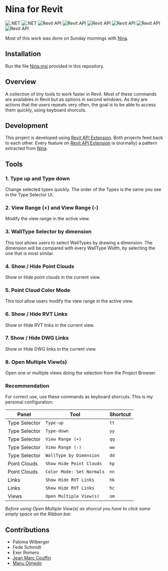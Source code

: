 # Nina for Revit
![.NET](https://img.shields.io/badge/.NET-4.7-green.svg)
![.NET](https://img.shields.io/badge/.NET-4.8-green.svg)
![Revit API](https://img.shields.io/badge/RevitAPI-2017-blue.svg)
![Revit API](https://img.shields.io/badge/RevitAPI-2018-blue.svg)
![Revit API](https://img.shields.io/badge/RevitAPI-2019-blue.svg)
![Revit API](https://img.shields.io/badge/RevitAPI-2020-blue.svg)
![Revit API](https://img.shields.io/badge/RevitAPI-2021-blue.svg)
![Revit API](https://img.shields.io/badge/RevitAPI-2022-blue.svg)

Most of this work was done on Sunday mornings with [Nina](Nina.png).

## Installation
Run the file [Nina.msi](https://github.com/franpossetto/Nina/releases/latest/download/Nina.msi) provided in this repository.

## Overview

A collection of tiny tools to work faster in Revit.
Most of these commands are availables in Revit but as options in second windows. As they are actions that the users repeats very often, the goal is to be able to access them quickly, using keyboard shorcuts.

## Development

This project is developed using [Revit API Extension](https://github.com/franpossetto/RevitAPIExtension). Both projects feed back to each other. Every feature on [Revit API Extension](https://github.com/franpossetto/RevitAPIExtension) is (normally) a pattern extracted from [Nina](https://github.com/franpossetto/Nina). 

## Tools

### 1. Type up and Type down
Change selected types quickly. The order of the Types is the same you see in the Type Selector UI.

### 2. View Range (+) and View Range (-)
Modify the view range in the active view.

### 3. WallType Selector by dimension
This tool allows users to select WallTypes by drawing a dimension. The dimension will be compared with every WallType Width, by selecting the one that is most similar.

### 4. Show / Hide Point Clouds
Show or Hide point clouds in the current view.

### 5. Point Cloud Color Mode
This tool allow users modify the view range in the active view.

### 6. Show / Hide RVT Links
Show or Hide RVT links in the current view.

### 7. Show / Hide DWG Links
Show or Hide DWG links in the current view.

### 8. Open Multiple View(s)
Open one or multiple views doing the selection from the Project Browser.

### Recommendation
For correct use, use these commands as keyboard shorcuts. This is my personal configuration:

|Panel| Tool | Shortcut  | 
|-----|-----|-----|
|Type Selector|`Type-up`| `tt`|
|Type Selector|`Type-down`| `yy`|
|Type Selector|`View Range (+)`| `qq`|
|Type Selector|`View Range (-)`| `ww`|
|Type Selector|`WallType by Dimension`| `dd`|
|Point Clouds|`Show Hide Point Clouds`| `hp`|
|Point Clouds|`Color Mode: Set Normals`| `nn`|
|Links|`Show Hide RVT Links`| `hk`|
|Links|`Show Hide RVT Links`| `hc`|
|Views|`Open Multiple View(s)`| `om`|

*Before using Open Multiple View(s) as shorcut you have to click some empty space on the Ribbon bar.*

## Contributions
- Paloma Wilberger
- Fede Schmidt
- Exer Romero
- [Jean Marc Couffin](https://github.com/jmcouffin)
- [Manu Olmedo](https://github.com/manu-o)
